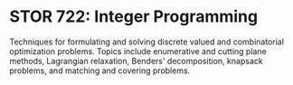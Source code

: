 # STOR 722: Integer Programming

Techniques for formulating and solving discrete valued and combinatorial optimization problems. Topics include enumerative and cutting plane methods, Lagrangian relaxation, Benders' decomposition, knapsack problems, and matching and covering problems.